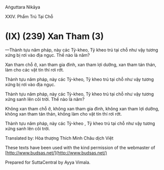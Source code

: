  

Aṅguttara Nikāya

XXIV. Phẩm Trú Tại Chỗ

# (IX) (239) Xan Tham (3)

—Thành tựu năm pháp, này các Tỷ-kheo, Tỷ kheo trú tại chỗ như vậy tương xứng bị rơi vào địa ngục. Thế nào là năm?

Xan tham chỗ ở, xan tham gia đình, xan tham lợi dưỡng, xan tham tán thán, làm cho các vật tín thí rơi rớt.

Thành tựu năm pháp, này các Tỷ-kheo, Tỷ kheo trú tại chỗ như vậy tương xứng bị rơi vào địa ngục.

Thành tựu năm pháp, này các Tỷ-kheo, Tỷ kheo trú tại chỗ như vậy tương xứng sanh lên cõi trời. Thế nào là năm?

Không xan tham chỗ ở, không xan tham gia đình, không xan tham lợi dưỡng, không xan tham tán thán, không làm cho vật tín thí rơi rớt.

Thành tựu năm pháp, này các Tỷ-kheo , Tỷ kheo trú tại chỗ như vậy tương xứng sanh lên cõi trời.

Translated by: Hòa thượng Thích Minh Châu dịch Việt

These texts have been used with the kind permission of the webmaster of [http://www.budsas.net/](http://www.budsas.net/)

Prepared for SuttaCentral by Ayya Vimala.